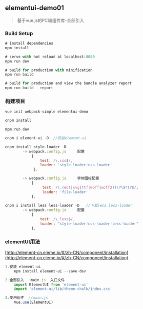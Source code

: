 ## elementui-demo01

> 基于vue.js的PC端组件库-全部引入

### Build Setup

```javascript
# install dependencies
npm install

# serve with hot reload at localhost:8080
npm run dev

# build for production with minification
npm run build

# build for production and view the bundle analyzer report
npm run build --report

```
### 构建项目

```javascript
vue init webpack-simple elementui-demo

cnpm install

npm run dev

cnpm i element-ui -D  //安装element-ui

cnpm install style-loader -D
        -> webpack.config.js     配置
            {
                test: /\.css$/,
                loader: 'style-loader!css-loader'
             },

        -> webpack.config.js     字体图标配置
            {
                 test: /\.(eot|svg|ttf|woff|woff2)(\?\S*)?$/,
                 loader: 'file-loader'
            },
            
cnpm i install less less-loader -D   //下载less,less-loader
        -> webpack.config.js     配置
            {
                test: /\.less$/,
                loader: "style-loader!css-loader!less-loader"
            },

```

### elementUI用法  
[http://element-cn.eleme.io/#/zh-CN/component/installation](http://element-cn.eleme.io/#/zh-CN/component/installation)

```javascript
1.安装 element-ui
    npm install element-ui --save-dev

2.全部引入   main.js  入口文件
    import ElementUI from 'element-ui'
    import 'element-ui/lib/theme-chalk/index.css'

3.使用组件  //main.js
    Vue.use(ElementUI)        

```









